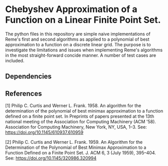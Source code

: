# Chebyshev Approximation of a Function on a Linear Finite Point Set.

The python files in this repository are simple naive implementations of Reme's
first and second algorithms as applied to a polynomial of best approximation to
a function on a discrete linear grid. The purpose is to investigate the
limitations and issues when implementing Reme's algorithms in the most
straight-forward concide manner. A number of test cases are included.


## Dependencies

## References

[1] Philip C. Curtis and Werner L. Frank. 1958. An algorithm for the
determination of the polynomial of best minimax approximation to a function
defined on a finite point set. In Preprints of papers presented at the 13th
national meeting of the Association for Computing Machinery (ACM '58).
Association for Computing Machinery, New York, NY, USA, 1–3.
See: <https://doi.org/10.1145/610937.610959>

[2] Philip C. Curtis and Werner L. Frank. 1959. An Algorithm for the
Determination of the Polynomial of Best Minimax Approximation to a Function
Defined on a Finite Point Set. J. ACM 6, 3 (July 1959), 395–404.
See: <https://doi.org/10.1145/320986.320994>
